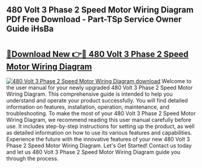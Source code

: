 ## 480 Volt 3 Phase 2 Speed Motor Wiring Diagram PDf Free Download - Part-TSp Service Owner Guide iHsBa

# <h2><a href="http://dfsok1.blite.top/?on=480+Volt+3+Phase+2+Speed+Motor+Wiring+Diagram">🔗Download New 👉🔴 480 Volt 3 Phase 2 Speed Motor Wiring Diagram</a></h2>

[![480 Volt 3 Phase 2 Speed Motor Wiring Diagram download](https://i.imgur.com/lujVjoI.png)](http://dfsok1.blite.top/?on=480+Volt+3+Phase+2+Speed+Motor+Wiring+Diagram)
Welcome to the user manual for your newly upgraded 480 Volt 3 Phase 2 Speed Motor Wiring Diagram. This comprehensive guide is intended to help you understand and operate your product successfully. You will find detailed information on features, installation, operation, maintenance, and troubleshooting. To make the most of your 480 Volt 3 Phase 2 Speed Motor Wiring Diagram, we recommend reading this user manual carefully before use. It includes step-by-step instructions for setting up the product, as well as detailed information on how to use its various features and capabilities. Experience the future with the innovative features of your new 480 Volt 3 Phase 2 Speed Motor Wiring Diagram. Let's Get Started! Contact us today and let us 480 Volt 3 Phase 2 Speed Motor Wiring Diagram guide you through the process.
